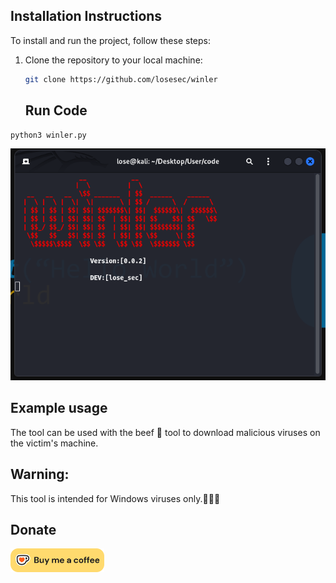 ## Installation Instructions

To install and run the project, follow these steps:

1. Clone the repository to your local machine:

   ```bash
   git clone https://github.com/losesec/winler
   ```
   ## Run Code
 
  ```bash
python3 winler.py
```

![](https://github.com/losesec/winler/raw/3c18db9e3d6f02b4492a49412bb1f2f7d5a900a5/Screenshot%20From%202025-03-07%2010-47-41.png)

## Example usage 
The tool can be used with the beef 🍖 tool to download malicious viruses on the victim's machine. 

## Warning: 

This tool is intended for Windows viruses only.🦠🦠🦠

## Donate 

<a href="https://ko-fi.com/n0nex03">
  <img src="https://github.com/losesec/profile/blob/a28d95b5c19b6792bbd78417b979eedb90ea8ab8/kofi1.png" alt="Support Me" width="150" />
</a>
